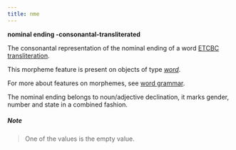 ```yaml
---
title: nme
---
```


**nominal ending -consonantal-transliterated**


The consonantal representation of the nominal ending of a word
[ETCBC transliteration](https://shebanq.ancient-data.org/shebanq/static/docs/ETCBC4-transcription.pdf).

This morpheme feature is present on objects of type [*word*](otype).

For more about features on morphemes, see [word grammar](0_wordgrammar).

The nominal ending belongs to noun/adjective declination, it marks gender, number and state in a combined fashion.

##### Note
> One of the values is the empty value.
